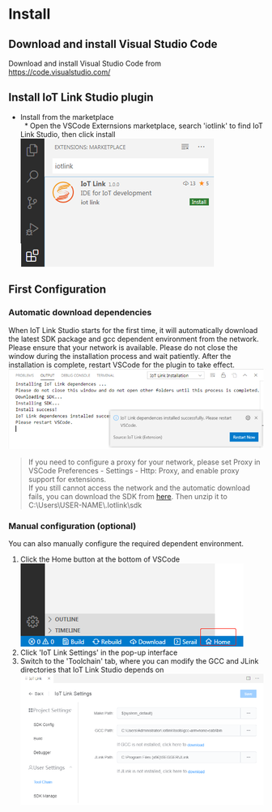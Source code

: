 # Install
## Download and install Visual Studio Code
Download and install Visual Studio Code from https://code.visualstudio.com/

## Install IoT Link Studio plugin

* Install from the marketplace  
  * Open the VSCode Externsions marketplace, search 'iotlink' to find IoT Link Studio, then click install
  ![](../images/install-market.png)

## First Configuration
### Automatic download dependencies
When IoT Link Studio starts for the first time, it will automatically download the latest SDK package and gcc dependent environment from the network. Please ensure that your network is available.
Please do not close the window during the installation process and wait patiently. After the installation is complete, restart VSCode for the plugin to take effect.
![](../images/install-sdk.png)
> If you need to configure a proxy for your network, please set Proxy in VSCode Preferences - Settings - Http: Proxy, and enable proxy support for extensions.  
> If you still cannot access the network and the automatic download fails, you can download the SDK from  [here](https://developer.obs.cn-north-4.myhuaweicloud.com/idea/sdk/IoT_LINK.zip). Then unzip it to C:\Users\USER-NAME\\.Iotlink\sdk

### Manual configuration (optional)
You can also manually configure the required dependent environment.
1. Click the Home button at the bottom of VSCode
![](../images/home-button.png)
2. Click 'IoT Link Settings' in the pop-up interface
3. Switch to the 'Toolchain' tab, where you can modify the GCC and JLink directories that IoT Link Studio depends on
![](../images/settings-tool.png)